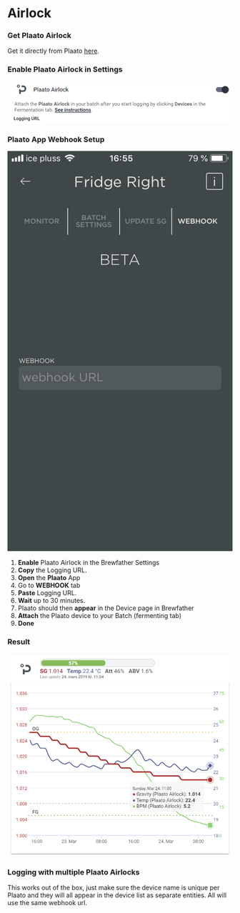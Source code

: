 # Airlock

### Get Plaato Airlock

Get it directly from Plaato [here](https://www.plaato.io/).

### Enable Plaato Airlock in Settings

![Enable Plaato Airlock in the Settings, copy the Logging URL.](../../.gitbook/assets/image%20%2891%29.png)

### **Plaato App Webhook Setup**

![Paste the Logging URL from Brewfather](../../.gitbook/assets/image%20%2838%29.png)

1. **Enable** Plaato Airlock in the Brewfather Settings
2. **Copy** the Logging URL.
3. **Open** the **Plaato** App
4. Go to **WEBHOOK** tab
5. **Paste** Logging URL.
6. **Wait** up to 30 minutes.
7. Plaato should then **appear** in the Device page in Brewfather
8. **Attach** the Plaato device to your Batch \(fermenting tab\)
9. **Done**

### Result

![](../../.gitbook/assets/image%20%2849%29.png)

### Logging with multiple Plaato Airlocks

This works out of the box, just make sure the device name is unique per Plaato and they will all appear in the device list as separate entities. All will use the same webhook url.

